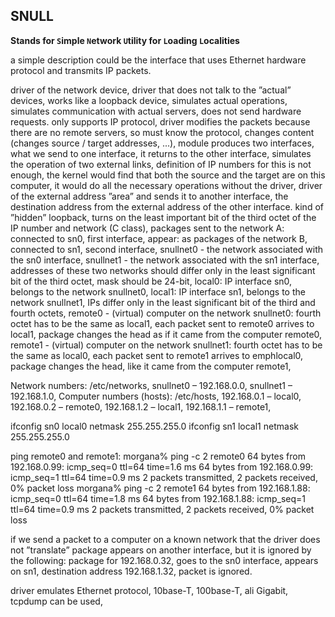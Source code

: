 ## SNULL
**Stands for `S`imple `N`etwork `U`tility for `L`oading `L`ocalities**

a simple description could be the interface that uses Ethernet hardware protocol and transmits IP packets.


driver of the network device,
driver that does not talk to the ”actual” devices,
works like a loopback device,
simulates actual operations,
simulates communication with actual servers,
does not send hardware requests.
only supports IP protocol,
driver modifies the packets because there are no remote
servers,
so must know the protocol,
changes content (changes source / target addresses, ...),
module produces two interfaces,
what we send to one interface, it returns to the other
interface,
simulates the operation of two external links,
definition of IP numbers for this is not enough,
the kernel would find that both the source and the target are
on this computer,
it would do all the necessary operations without the driver,
driver of the external address ”area” and sends it to another
interface,
the destination address from the external address of the other
interface.
kind of ”hidden” loopback,
turns on the least important bit of the third octet of the IP
number and network (C class),
packages sent to the network A:
connected to sn0,
first interface,
appear:
as packages of the network B,
connected to sn1,
second interface,
snullnet0 - the network associated with the sn0 interface,
snullnet1 - the network associated with the sn1 interface,
addresses of these two networks should differ only in the least
significant bit of the third octet,
mask should be 24-bit,
local0:
IP interface sn0,
belongs to the network snullnet0,
local1:
IP interface sn1,
belongs to the network snullnet1,
IPs differ only in the least significant bit of the third and
fourth octets,
remote0 - (virtual) computer on the network snullnet0:
fourth octet has to be the same as local1,
each packet sent to remote0 arrives to local1,
package changes the head as if it came from the computer
remote0,
remote1 - (virtual) computer on the network snullnet1:
fourth octet has to be the same as local0,
each packet sent to remote1 arrives to emphlocal0,
package changes the head, like it came from the computer
remote1,

Network numbers:
/etc/networks,
snullnet0 – 192.168.0.0,
snullnet1 – 192.168.1.0,
Computer numbers (hosts):
/etc/hosts,
192.168.0.1 – local0,
192.168.0.2 – remote0,
192.168.1.2 – local1,
192.168.1.1 – remote1,


ifconfig sn0 local0 netmask 255.255.255.0
ifconfig sn1 local1 netmask 255.255.255.0

ping remote0 and remote1:
morgana% ping -c 2 remote0
64 bytes from 192.168.0.99: icmp_seq=0 ttl=64 time=1.6 ms
64 bytes from 192.168.0.99: icmp_seq=1 ttl=64 time=0.9 ms
2 packets transmitted, 2 packets received, 0% packet loss
morgana% ping -c 2 remote1
64 bytes from 192.168.1.88: icmp_seq=0 ttl=64 time=1.8 ms
64 bytes from 192.168.1.88: icmp_seq=1 ttl=64 time=0.9 ms
2 packets transmitted, 2 packets received, 0% packet loss

if we send a packet to a computer on a known network that
the driver does not ”translate”
package appears on another interface, but it is ignored by the
following:
package for 192.168.0.32,
goes to the sn0 interface,
appears on sn1,
destination address 192.168.1.32,
packet is ignored.

driver emulates Ethernet protocol,
10base-T, 100base-T, ali Gigabit,
tcpdump can be used,
